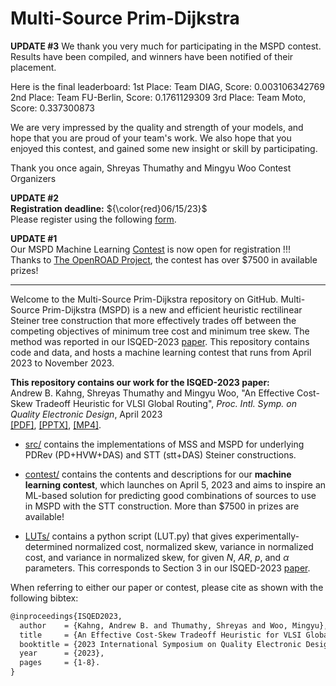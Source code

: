 # Multi-Source Prim-Dijkstra

**UPDATE #3**
We thank you very much for participating in the MSPD contest.
Results have been compiled, and winners have been notified of their placement.

Here is the final leaderboard:
1st Place: Team DIAG, Score: 0.003106342769
2nd Place: Team FU-Berlin, Score: 0.1761129309
3rd Place: Team Moto, Score: 0.337300873

We are very impressed by the quality and strength of your models, and hope that you are proud of your team's work. We also hope that you enjoyed this contest, and gained some new insight or skill by participating.


Thank you once again,
Shreyas Thumathy and Mingyu Woo
Contest Organizers


**UPDATE #2**  
**Registration deadline:**  ${\color{red}06/15/23}$       
Please register using the following [form](https://docs.google.com/forms/d/12cgWG7IrPJwKIieCOzxTh46HBIfbnvkCaQaHxU4IX6c/viewform?pli=1&pli=1&edit_requested=true).    

**UPDATE #1**  
Our MSPD Machine Learning [Contest](https://github.com/TILOS-AI-Institute/Multi-Source-Prim-Dijkstra/tree/main/contest) is now open for registration !!!   
Thanks to [The OpenROAD Project](https://theopenroadproject.org), the contest has over \$7500 in available prizes!

---   

Welcome to the Multi-Source Prim-Dijkstra repository on GitHub. Multi-Source Prim-Dijkstra (MSPD) is a new and efficient heuristic rectilinear Steiner tree construction that more effectively trades off between the competing objectives of minimum tree cost and minimum tree skew. The method was reported in our ISQED-2023 [paper](https://vlsicad.ucsd.edu/Publications/Conferences/397/c397.pdf). This repository contains code and data, and hosts a machine learning contest that runs from April 2023 to November 2023.


**This repository contains our work for the ISQED-2023 paper:**  
Andrew B. Kahng, Shreyas Thumathy and Mingyu Woo, "An Effective Cost-Skew Tradeoff Heuristic for VLSI Global Routing", *Proc. Intl. Symp. on Quality Electronic Design*, April 2023   
[[PDF]](https://vlsicad.ucsd.edu/Publications/Conferences/397/c397.pdf), [[PPTX]](https://vlsicad.ucsd.edu/Publications/Conferences/397/c397.pptx), [[MP4]](https://vlsicad.ucsd.edu/Publications/Conferences/397/c397.mp4).  


- [src/](src/) contains the implementations of MSS and MSPD for underlying PDRev (PD+HVW+DAS) and STT (stt+DAS) Steiner constructions.    

- [contest/](contest/) contains the contents and descriptions for our **machine learning contest**, which launches on April 5, 2023 and aims to inspire an ML-based solution for predicting good combinations of sources to use in MSPD with the STT construction. More than $7500 in prizes are available!

- [LUTs/](LUTs) contains a python script (LUT.py) that gives experimentally-determined normalized cost, normalized skew, variance in normalized cost, and variance in normalized skew, for given  $N$, $AR$, $p$, and $\alpha$ parameters. This corresponds to Section 3 in our ISQED-2023 [paper](https://vlsicad.ucsd.edu/Publications/Conferences/397/c397.pdf). 

When referring to either our paper or contest, please cite as shown with the following bibtex:  
```txt
@inproceedings{ISQED2023,  
  author    = {Kahng, Andrew B. and Thumathy, Shreyas and Woo, Mingyu},  
  title     = {An Effective Cost-Skew Tradeoff Heuristic for VLSI Global   Routing},  
  booktitle = {2023 International Symposium on Quality Electronic Design (ISQED)},
  year      = {2023},  
  pages     = {1-8}. 
}
```
